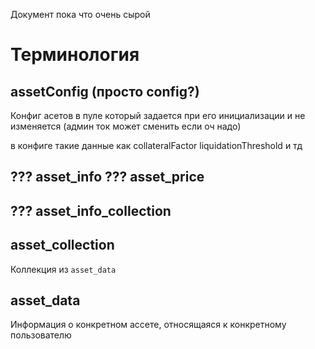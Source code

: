 Документ пока что очень сырой

# Терминология

## assetConfig (просто config?)
Конфиг асетов в пуле который задается при его инициализации и не изменяется (админ ток может сменить если оч надо)

в конфиге такие данные как collateralFactor liquidationThreshold и тд

## ??? asset_info ??? asset_price
## ??? asset_info_collection

## asset_collection
Коллекция из `asset_data`

## asset_data
Информация о конкретном ассете, относящаяся к конкретному пользователю




